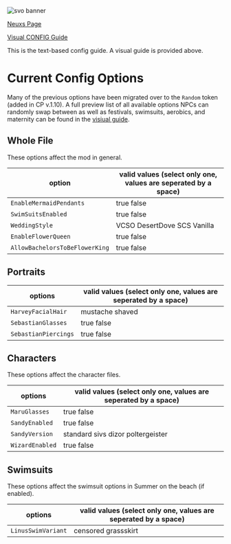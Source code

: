 ![svo banner](https://i.imgur.com/SrwU0rw.png)

[Neuxs Page](https://www.nexusmods.com/stardewvalley/mods/2449/)

[Visual CONFIG Guide](https://github.com/paradigmnomad/SVO/wiki/List-of-Options)

This is the text-based config guide. A visual guide is provided above.

# Current Config Options

Many of the previous options have been migrated over to the `Random` token (added in CP v.1.10). A full preview list of all available options NPCs can randomly swap between as well as festivals, swimsuits, aerobics, and maternity can be found in the [visiual guide](https://github.com/paradigmnomad/SVO/wiki/List-of-Options).

## Whole File
These options affect the mod in general.

option                         | valid values (select only one, values are seperated by a space)
----------------------------   | ------- 
`EnableMermaidPendants`        | true false
`SwimSuitsEnabled`             | true false
`WeddingStyle`                 | VCSO DesertDove SCS Vanilla
`EnableFlowerQueen`            | true false
`AllowBachelorsToBeFlowerKing` | true false

## Portraits

options                        | valid values (select only one, values are seperated by a space)
----------------------------   | ------- 
`HarveyFacialHair`             | mustache shaved
`SebastianGlasses`             | true false
`SebastianPiercings`           | true false

## Characters
These options affect the character files.

options                        | valid values (select only one, values are seperated by a space)
----------------------------   | ------- 
`MaruGlasses`                  | true false
`SandyEnabled`                 | true false
`SandyVersion`                 | standard sivs dizor poltergeister
`WizardEnabled`                | true false


## Swimsuits
These options affect the swimsuit options in Summer on the beach (if enabled).

options                        | valid values (select only one, values are seperated by a space)
----------------------------   | ------- 
`LinusSwimVariant`             | censored grassskirt

